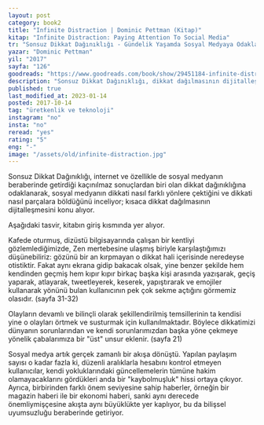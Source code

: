 ```yaml
---
layout: post  
category: book2  
title: "Infinite Distraction | Dominic Pettman (Kitap)"  
kitap: "Infinite Distraction: Paying Attention To Social Media"  
tr: "Sonsuz Dikkat Dağınıklığı - Gündelik Yaşamda Sosyal Medyaya Odaklanmak"  
yazar: "Dominic Pettman"  
yil: "2017"  
sayfa: "126"  
goodreads: "https://www.goodreads.com/book/show/29451184-infinite-distraction"
description: "Sonsuz Dikkat Dağınıklığı, dikkat dağılmasının dijitalleşmesini konu alıyor."
published: true
last_modified_at: 2023-01-14
posted: 2017-10-14
tag: "üretkenlik ve teknoloji"
instagram: "no"
insta: "no"
reread: "yes"
rating: "5"
eng: "-"
image: "/assets/old/infinite-distraction.jpg"
---
```


Sonsuz Dikkat Dağınıklığı, internet ve özellikle de sosyal medyanın beraberinde getirdiği kaçınılmaz sonuçlardan biri olan dikkat dağınıklığına odaklanarak, sosyal medyanın dikkati nasıl farklı yönlere çektiğini ve dikkati nasıl parçalara böldüğünü inceliyor; kısaca dikkat dağılmasının dijitalleşmesini konu alıyor.  
  
Aşağıdaki tasvir, kitabın giriş kısmında yer alıyor.  
  
Kafede oturmuş, dizüstü bilgisayarında çalışan bir kentliyi gözlemlediğimizde, Zen mertebesine ulaşmış biriyle karşılaştığımızı düşünebiliriz: gözünü bir an kırpmayan o dikkat hali içerisinde neredeyse otistiktir. Fakat aynı ekrana gidip bakacak olsak, yine benzer şekilde hem kendinden geçmiş hem kıpır kıpır birkaç başka kişi arasında yazışarak, geçiş yaparak, atlayarak, tweetleyerek, keserek, yapıştırarak ve emojiler kullanarak yönünü bulan kullanıcının pek çok sekme açtığını görmemiz olasıdır. (sayfa 31-32)  
  
Olayların devamlı ve bilinçli olarak şekillendirilmiş temsillerinin ta kendisi yine o olayları örtmek ve susturmak için kullanılmaktadır. Böylece dikkatimizi dünyanın sorunlarından ve kendi sorunlarımızdan başka yöne çekmeye yönelik çabalarımıza bir "üst" unsur eklenir. (sayfa 21)  
  
Sosyal medya artık gerçek zamanlı bir akışa dönüştü. Yapılan paylaşım sayısı o kadar fazla ki, düzenli aralıklarla hesabını kontrol etmeyen kullanıcılar, kendi yokluklarındaki güncellemelerin tümüne hakim olamayacaklarını gördükleri anda bir "kaybolmuşluk" hissi ortaya çıkıyor. Ayrıca, birbirinden farklı önem seviyesine sahip haberler, örneğin bir magazin haberi ile bir ekonomi haberi, sanki aynı derecede önemliymişçesine akışta aynı büyüklükte yer kaplıyor, bu da bilişsel uyumsuzluğu beraberinde getiriyor.  
  
